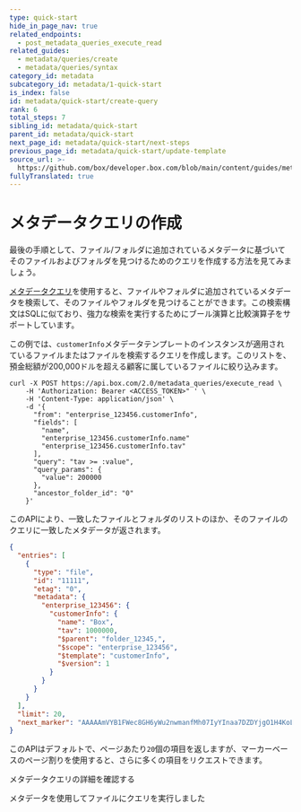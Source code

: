 ```yaml
---
type: quick-start
hide_in_page_nav: true
related_endpoints:
  - post_metadata_queries_execute_read
related_guides:
  - metadata/queries/create
  - metadata/queries/syntax
category_id: metadata
subcategory_id: metadata/1-quick-start
is_index: false
id: metadata/quick-start/create-query
rank: 6
total_steps: 7
sibling_id: metadata/quick-start
parent_id: metadata/quick-start
next_page_id: metadata/quick-start/next-steps
previous_page_id: metadata/quick-start/update-template
source_url: >-
  https://github.com/box/developer.box.com/blob/main/content/guides/metadata/1-quick-start/6-create-query.md
fullyTranslated: true
---
```

# メタデータクエリの作成

最後の手順として、ファイル/フォルダに追加されているメタデータに基づいてそのファイルおよびフォルダを見つけるためのクエリを作成する方法を見てみましょう。

[メタデータクエリ][query]を使用すると、ファイルやフォルダに追加されているメタデータを検索して、そのファイルやフォルダを見つけることができます。この検索構文はSQLに似ており、強力な検索を実行するためにブール演算と比較演算子をサポートしています。

この例では、`customerInfo`メタデータテンプレートのインスタンスが適用されているファイルまたはファイルを検索するクエリを作成します。このリストを、預金総額が200,000ドルを超える顧客に属しているファイルに絞り込みます。

<Tabs>

<Tab title="cURL">

```curl
curl -X POST https://api.box.com/2.0/metadata_queries/execute_read \
    -H 'Authorization: Bearer <ACCESS_TOKEN>" ' \
    -H 'Content-Type: application/json' \
    -d '{
      "from": "enterprise_123456.customerInfo",
      "fields": [
        "name",
        "enterprise_123456.customerInfo.name"
        "enterprise_123456.customerInfo.tav"
      ],
      "query": "tav >= :value",
      "query_params": {
        "value": 200000
      },
      "ancestor_folder_id": "0"
    }'

```

</Tab>

</Tabs>

このAPIにより、一致したファイルとフォルダのリストのほか、そのファイルのクエリに一致したメタデータが返されます。

```json
{
  "entries": [
    {
      "type": "file",
      "id": "11111",
      "etag": "0",
      "metadata": {
        "enterprise_123456": {
          "customerInfo": {
            "name": "Box",
            "tav": 1000000,
            "$parent": "folder_12345,",
            "$scope": "enterprise_123456",
            "$template": "customerInfo",
            "$version": 1
          }
        }
      }
    }
  ],
  "limit": 20,
  "next_marker": "AAAAAmVYB1FWec8GH6yWu2nwmanfMh07IyYInaa7DZDYjgO1H4KoLW29vPlLY173OKsci6h6xGh61gG73gnaxoS+o0BbI1/h6le6cikjlupVhASwJ2Cj0tOD9wlnrUMHHw3/ISf+uuACzrOMhN6d5fYrbidPzS6MdhJOejuYlvsg4tcBYzjauP3+VU51p77HFAIuObnJT0ff"
}

```

このAPIはデフォルトで、ページあたり`20`個の項目を返しますが、マーカーベースのページ割りを使用すると、さらに多くの項目をリクエストできます。

<CTA to="g://metadata/queries">

メタデータクエリの詳細を確認する

</CTA>

<Next>

メタデータを使用してファイルにクエリを実行しました

</Next>

[query]: g://metadata/queries
